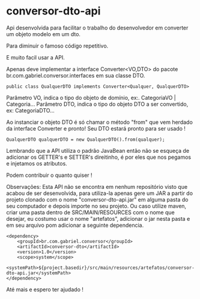 # conversor-dto-api
Api desenvolvida para facilitar o trabalho do desenvolvedor em converter um objeto modelo em um dto.

Para diminuir o famoso código repetitivo.

E muito facil usar a API.

Apenas deve implementar a interface Converter<VO,DTO> do pacote br.com.gabriel.conversor.interfaces em sua classe DTO.

```
public class QualquerDTO implements Converter<Qualquer, QualquerDTO>
```

Parâmetro VO, indica o tipo do objeto de domínio, ex:. CategoriaVO | Categoria...
Parâmetro DTO, indica o tipo do objeto DTO a ser convertido, ex: CategoriaDTO...

Ao instanciar o objeto DTO é só chamar o método "from" que vem herdado da interface Converter e pronto! Seu DTO estará pronto para ser usado !

```
QualquerDTO qualquerDTO = new QualquerDTO().from(qualquer);
```

Lembrando que a API utiliza o padrão JavaBean então não se esqueça de adicionar os GETTER's e SETTER's direitinho, é por eles que nos pegamos e injetamos os atributos.

Podem contribuir o quanto quiser !

Observações:
Esta API não se encontra em nenhum repositório visto que acabou de ser desenvolvida,
para utiliza-la apenas gere um JAR a partir do projeto clonado com o nome "conversor-dto-api.jar" em alguma pasta do seu computador e depois importe no seu projeto.
Ou caso utilize maven, criar uma pasta dentro de SRC/MAIN/RESOURCES com o nome que desejar, eu costumo usar o nome "artefatos", adicionar o jar nesta pasta e em seu arquivo pom
adicionar a seguinte dependencia.

```
<dependency>
	<groupId>br.com.gabriel.conversor</groupId>
	<artifactId>conversor-dto</artifactId>
	<version>1.0</version>
	<scope>system</scope>
	<systemPath>${project.basedir}/src/main/resources/artefatos/conversor-dto-api.jar</systemPath>
</dependency>
```

Até mais e espero ter ajudado !
